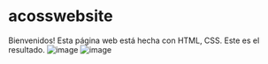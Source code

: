 # acosswebsite
Bienvenidos! Esta página web está hecha con HTML, CSS.
Este es el resultado.
![image](https://user-images.githubusercontent.com/83923887/131263725-2bd50d17-d419-4e75-8071-0b372de2bf39.png)
![image](https://user-images.githubusercontent.com/83923887/131263745-f7234161-6390-44f9-9baa-43a237ac9721.png)


